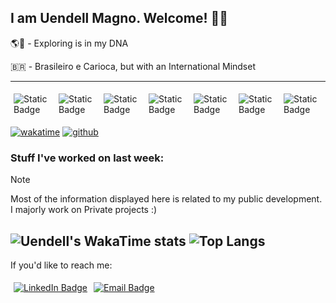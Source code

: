 <!--
**uendellmagno/uendellmagno** is a ✨ _special_ ✨ repository because its `README.md` (this file) appears on your GitHub profile.

Here are some ideas to get you started:

- 🔭 I’m currently working on ...
- 🌱 I’m currently learning ...
- 👯 I’m looking to collaborate on ...
- 🤔 I’m looking for help with ...
- 💬 Ask me about ...
- 📫 How to reach me: ...
- 😄 Pronouns: ...
- ⚡ Fun fact: ...
-->

## I am Uendell Magno. Welcome! 👋🏻

🌎🧭 - Exploring is in my DNA

🇧🇷 - Brasileiro e Carioca, but with an International Mindset
<!--
App & Software Engineer at &nbsp; &nbsp;
<span style="width: 50px">
  <a href="https://www.sellersflow.com/" target="_blank" rel="noopener noreferrer">
    <img src="https://static.wixstatic.com/media/ad8b65_30b2a6fcf99f4dc19d2e3d5bc4d1dbc2~mv2.png/v1/fill/w_160,h_39,al_c,q_85,usm_0.66_1.00_0.01,enc_avif,quality_auto/Horizontal_Cor-AzulEsc_edited.png" alt="Company Logo" style=" height: 30px; vertical-align: middle;" />
  </a>
</span>
-->

---

<div style="display: flex; flex-direction: row;">
  <span style="margin: 5px;">
    <img alt="Static Badge" src="https://img.shields.io/badge/Coding_in-Python-306998?logo=python&logoColor=ffe873&labelColor=646464">
  </span>
    <span style="margin: 5px;">
    <img alt="Static Badge" src="https://img.shields.io/badge/Coding_in-TypeScript-3178C6?logo=typescript&logoColor=3178C6&labelColor=white">
  </span>
    </span>
    <span style="margin: 5px;">
    <img alt="Static Badge" src="https://img.shields.io/badge/Developer-black?logo=apple&logoColor=white&labelColor=black">
  </span>
      <span style="margin: 5px;">
    <img alt="Static Badge" src="https://img.shields.io/badge/Developer-67e48d?logo=android&logoColor=67e48d&labelColor=2d2d2d">
  </span>
  <span style="margin: 5px;">
    <img alt="Static Badge" src="https://img.shields.io/badge/Postgre-SQL-ffa500?logo=postgresql&logoColor=white&labelColor=306792">
  </span>
  <span style="margin: 5px;">
    <img alt="Static Badge" src="https://img.shields.io/badge/Full-Stack%20Student-purple?logo=visualstudiocode&labelColor=grey">
  </span>
  <span style="margin: 5px;">
    <img alt="Static Badge" src="https://img.shields.io/badge/Data_Analysis-red?logo=pandas&labelColor=grey">
  </span>
</div> 


[![wakatime](https://wakatime.com/badge/user/03f1ba94-621f-44ca-b87f-625df0982a44.svg)](https://wakatime.com/@03f1ba94-621f-44ca-b87f-625df0982a44)
[![github](https://img.shields.io/github/followers/uendellmagno?logo=github&style=plastic)](https://github.com/uendellmagno?tab=followers) 

### Stuff I've worked on last week:
>[!NOTE]
>Most of the information displayed here is related to my public development.  
>I majorly work on Private projects :)

<!-- ![My GitHub stats](https://github-readme-stats.vercel.app/api?username=uendellmagno&show_icons=true&hide=contribs,issues&theme=dark) -->
![Uendell's WakaTime stats](https://github-readme-stats.vercel.app/api/wakatime?username=uendellmagno)
![Top Langs](https://github-readme-stats.vercel.app/api/top-langs/?username=uendellmagno&layout=compact)
---

If you'd like to reach me:

<div style="display: flex; flex-direction: row;">
  <span style="margin: 5px;">
    <a href="https://www.linkedin.com/in/uendellmagno"><img alt="LinkedIn Badge" src="https://img.shields.io/badge/LinkedIn-blue?style=for-the-badge&logo=linkedin" target="_blank" rel="noopener noreferrer"></a>
  </span>
  <span style="margin: 5px;">
    <a href="mailto:uendellmagno@gmail.com"><img alt="Email Badge" src="https://img.shields.io/badge/E--mail_Me-red?style=for-the-badge&logo=gmail&logoColor=white" target="_blank" rel="noopener noreferrer"></a>
  </span>
</div>
